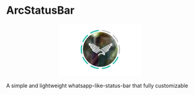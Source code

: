 # ArcStatusBar
<p align="center">
<img src="./screenshots/ss1.jpg" alt="Screenshot" height="140"/>
</p>
A simple and lightweight whatsapp-like-status-bar that fully customizable
